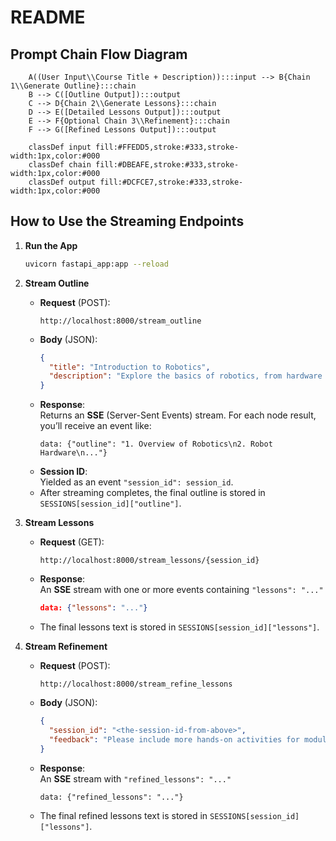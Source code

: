 # README

## Prompt Chain Flow Diagram
```mermaid flowchart TB
    A((User Input\\Course Title + Description)):::input --> B{Chain 1\\Generate Outline}:::chain
    B --> C([Outline Output]):::output
    C --> D{Chain 2\\Generate Lessons}:::chain
    D --> E([Detailed Lessons Output]):::output
    E --> F{Optional Chain 3\\Refinement}:::chain
    F --> G([Refined Lessons Output]):::output

    classDef input fill:#FFEDD5,stroke:#333,stroke-width:1px,color:#000
    classDef chain fill:#DBEAFE,stroke:#333,stroke-width:1px,color:#000
    classDef output fill:#DCFCE7,stroke:#333,stroke-width:1px,color:#000
```

## How to Use the Streaming Endpoints

1. **Run the App**  
   ```bash
   uvicorn fastapi_app:app --reload
   ```

2. **Stream Outline**  
   - **Request** (POST):  
     ```
     http://localhost:8000/stream_outline
     ```
   - **Body** (JSON):
     ```json
     {
       "title": "Introduction to Robotics",
       "description": "Explore the basics of robotics, from hardware design to control algorithms..."
     }
     ```
   - **Response**:  
     Returns an **SSE** (Server-Sent Events) stream. For each node result, you’ll receive an event like:
     ```
     data: {"outline": "1. Overview of Robotics\n2. Robot Hardware\n..."}
     ```
   - **Session ID**:  
     Yielded as an event `"session_id": session_id`.
   - After streaming completes, the final outline is stored in `SESSIONS[session_id]["outline"]`.

3. **Stream Lessons**  
   - **Request** (GET):  
     ```
     http://localhost:8000/stream_lessons/{session_id}
     ```
   - **Response**:  
     An **SSE** stream with one or more events containing `"lessons": "..."`
     ```json
     data: {"lessons": "..."}
     ```
   - The final lessons text is stored in `SESSIONS[session_id]["lessons"]`.

4. **Stream Refinement**  
   - **Request** (POST):  
     ```
     http://localhost:8000/stream_refine_lessons
     ```
   - **Body** (JSON):
     ```json
     {
       "session_id": "<the-session-id-from-above>",
       "feedback": "Please include more hands-on activities for module 2."
     }
     ```
   - **Response**:  
     An **SSE** stream with `"refined_lessons": "..."`
     ```
     data: {"refined_lessons": "..."}
     ```
   - The final refined lessons text is stored in `SESSIONS[session_id]["lessons"]`.